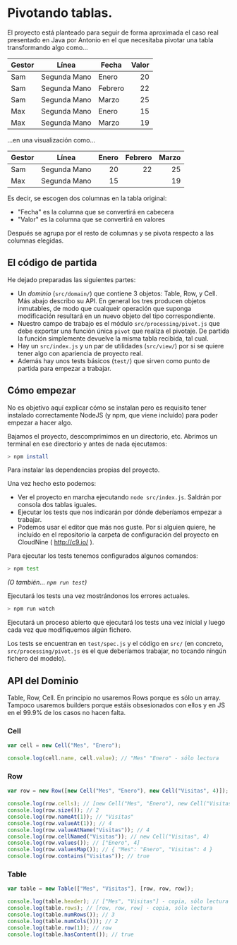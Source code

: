 # Pivotando tablas.

El proyecto está planteado para seguir de forma aproximada el caso real presentado
en Java por Antonio en el que necesitaba pivotar una tabla transformando algo como...

| Gestor |     Línea    | Fecha   | Valor |
|--------|:------------:|---------|------:|
| Sam    | Segunda Mano | Enero   | 20    |
| Sam    | Segunda Mano | Febrero | 22    |
| Sam    | Segunda Mano | Marzo   | 25    |
| Max    | Segunda Mano | Enero   | 15    |
| Max    | Segunda Mano | Marzo   | 19    |

...en una visualización como...

| Gestor |     Línea    | Enero | Febrero | Marzo |
|--------|:------------:|------:|--------:|------:|
| Sam    | Segunda Mano | 20    | 22      | 25    |
| Max    | Segunda Mano | 15    |         | 19    |

Es decir, se escogen dos columnas en la tabla original:

 - "Fecha" es la columna que se convertirá en cabecera
 - "Valor" es la columna que se convertirá en valores

Después se agrupa por el resto de columnas y se pivota respecto a las columnas elegidas.

## El código de partida

He dejado preparadas las siguientes partes:

 - Un _dominio_ (`src/domain/`) que contiene 3 objetos: Table, Row, y Cell. Más abajo describo su API. En general los tres producen objetos inmutables, de modo que cualqueir operación que suponga modificación resultará en un nuevo objeto del tipo correspondiente.
 - Nuestro campo de trabajo es el módulo `src/processing/pivot.js` que debe exportar una función única `pivot` que realiza el pivotaje. De partida la función simplemente devuelve la misma tabla recibida, tal cual.
 - Hay un `src/index.js` y un par de utilidades (`src/view/`) por si se quiere tener algo con apariencia de proyecto real.
 - Además hay unos tests básicos (`test/`) que sirven como punto de partida para empezar a trabajar.

## Cómo empezar

No es objetivo aquí explicar cómo se instalan pero es requisito tener instalado correctamente NodeJS (y npm, que viene incluído) para poder empezar a hacer algo.

Bajamos el proyecto, descomprimimos en un directorio, etc. Abrimos un terminal en ese directorio y antes de nada ejecutamos:

```bash
> npm install
```

Para instalar las dependencias propias del proyecto.

Una vez hecho esto podemos:

 - Ver el proyecto en marcha ejecutando `node src/index.js`. Saldrán por consola dos tablas iguales.
 - Ejecutar los tests que nos indicarán por dónde deberíamos empezar a trabajar.
 - Podemos usar el editor que más nos guste. Por si alguien quiere, he incluído en el repositorio la carpeta de configuración del proyecto en CloudNine ( http://c9.io/ ).

Para ejecutar los tests tenemos configurados algunos comandos:

```bash
> npm test
```

_(O también... `npm run test`)_


Ejecutará los tests una vez mostrándonos los errores actuales.

```bash
> npm run watch
```

Ejecutará un proceso abierto que ejecutará los tests una vez inicial y luego cada vez que modifiquemos algún fichero.

Los tests se encuentran en `test/spec.js` y el código en `src/` (en concreto, `src/processing/pivot.js` es el que deberíamos trabajar, no tocando ningún fichero del modelo).

## API del Dominio

Table, Row, Cell. En principio no usaremos Rows porque es sólo un array.
Tampoco usaremos builders porque estáis obsesionados con ellos y en JS en el 99.9% de los casos no hacen falta.

### Cell

```javascript
var cell = new Cell("Mes", "Enero");

console.log(cell.name, cell.value); // "Mes" "Enero" - sólo lectura
```

### Row

```javascript
var row = new Row([new Cell("Mes", "Enero"), new Cell("Visitas", 4)]);

console.log(row.cells); // [new Cell("Mes", "Enero"), new Cell("Visitas", 4)] - copia, sólo lectura
console.log(row.size()); // 2
console.log(row.nameAt(1)); // "Visitas"
console.log(row.valueAt(1)); // 4
console.log(row.valueAtName("Visitas")); // 4
console.log(row.cellNamed("Visitas")); // new Cell("Visitas", 4)
console.log(row.values()); // ["Enero", 4]
console.log(row.valuesMap()); // { "Mes": "Enero", "Visitas": 4 }
console.log(row.contains("Visitas")); // true
```

### Table

```javascript
var table = new Table(["Mes", "Visitas"], [row, row, row]);

console.log(table.header); // ["Mes", "Visitas"] - copia, sólo lectura
console.log(table.rows); // [row, row, row] - copia, sólo lectura
console.log(table.numRows()); // 3
console.log(table.numCols())); // 2
console.log(table.row(1)); // row
console.log(table.hasContent()); // true
```
